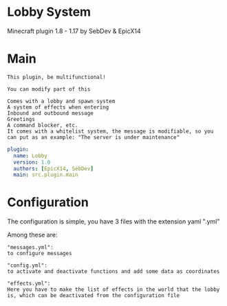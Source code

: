 # Lobby System
Minecraft plugin 1.8 - 1.17 by SebDev &amp; EpicX14

# Main

``` fix
This plugin, be multifunctional!

You can modify part of this

Comes with a lobby and spawn system
A system of effects when entering
Inbound and outbound message
Greetings
A command blocker, etc.
It comes with a whitelist system, the message is modifiable, so you can put as an example: "The server is under maintenance"
```

``` yml
plugin:
  name: Lobby
  version: 1.0
  authors: [EpicX14, SebDev]
  main: src.plugin.main
```

# Configuration

The configuration is simple, you have 3 files with the extension yaml ".yml"

Among these are:

```
"messages.yml":
to configure messages

"config.yml":
to activate and deactivate functions and add some data as coordinates

"effects.yml":
Here you have to make the list of effects in the world that the lobby is, which can be deactivated from the configuration file
```
